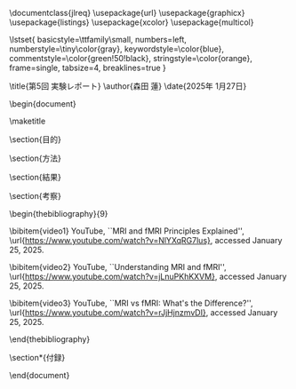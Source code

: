 \documentclass{jlreq}
\usepackage{url}
\usepackage{graphicx}
\usepackage{listings}
\usepackage{xcolor}
\usepackage{multicol}
 
\lstset{
    basicstyle=\ttfamily\small,
    numbers=left,
    numberstyle=\tiny\color{gray},
    keywordstyle=\color{blue},
    commentstyle=\color{green!50!black},
    stringstyle=\color{orange},
    frame=single,
    tabsize=4,
    breaklines=true
}

\title{第5回 実験レポート}
\author{森田 蓮}
\date{2025年 1月27日}

\begin{document}

\maketitle

\section{目的}


\section{方法}

\section{結果}


\section{考察}



\begin{thebibliography}{9}

\bibitem{video1}
YouTube, ``MRI and fMRI Principles Explained'', \url{https://www.youtube.com/watch?v=NlYXqRG7lus}, accessed January 25, 2025.

\bibitem{video2}
YouTube, ``Understanding MRI and fMRI'', \url{https://www.youtube.com/watch?v=jLnuPKhKXVM}, accessed January 25, 2025.

\bibitem{video3}
YouTube, ``MRI vs fMRI: What's the Difference?'', \url{https://www.youtube.com/watch?v=rJjHjnzmvDI}, accessed January 25, 2025.

\end{thebibliography}

\section*{付録}

\end{document}
